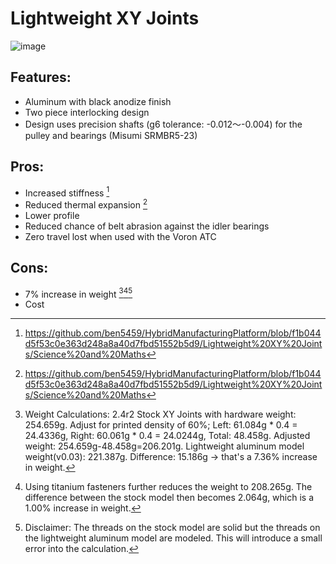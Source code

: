 # Lightweight XY Joints

![image](https://user-images.githubusercontent.com/104525636/179417942-0a88ca0e-ee5f-4aaa-84ac-57b2c0bef763.png)

## Features:
- Aluminum with black anodize finish
- Two piece interlocking design 
- Design uses precision shafts (g6 tolerance: -0.012～-0.004) for the pulley and bearings (Misumi SRMBR5-23)	

## Pros: 
- Increased stiffness [^1]
- Reduced thermal expansion [^1] 
- Lower profile 
- Reduced chance of belt abrasion against the idler bearings
- Zero travel lost when used with the Voron ATC

## Cons: 
- 7% increase in weight [^2][^3][^4]
- Cost


[^1]: https://github.com/ben5459/HybridManufacturingPlatform/blob/f1b044d5f53c0e363d248a8a40d7fbd51552b5d9/Lightweight%20XY%20Joints/Science%20and%20Maths


[^2]: Weight Calculations: 2.4r2 Stock XY Joints with hardware weight: 254.659g. Adjust for printed density of 60%; Left: 61.084g * 0.4 = 24.4336g, Right: 60.061g * 0.4 = 24.0244g, Total: 48.458g. Adjusted weight: 254.659g-48.458g=206.201g. Lightweight aluminum model weight(v0.03): 221.387g. Difference: 15.186g -> that's a 7.36% increase in weight.

[^3]: Using titanium fasteners further reduces the weight to 208.265g. The difference between the stock model then becomes 2.064g, which is a 1.00% increase in weight.

[^4]: Disclaimer: The threads on the stock model are solid but the threads on the lightweight aluminum model are modeled. This will introduce a small error into the calculation.

